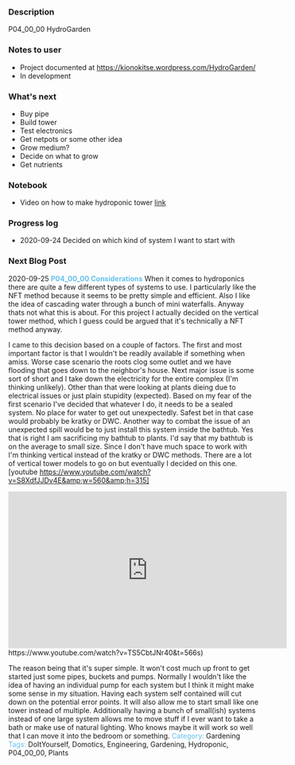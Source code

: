 ### Description  
P04_00_00 HydroGarden

### Notes to user
 * Project documented at https://kionokitse.wordpress.com/HydroGarden/
 * In development

### What's next
 * Buy pipe 
 * Build tower
 * Test electronics
 * Get netpots or some other idea
 * Grow medium?
 * Decide on what to grow
 * Get nutrients
 

### Notebook
 * Video on how to make hydroponic tower [link](https://www.youtube.com/watch?v=TS5CbtJNr40&t=566s)

### Progress log 
 * 2020-09-24 Decided on which kind of system I want to start with

### Next Blog Post 
2020-09-25 <font color="63C0EC"><b>P04_00_00 Considerations</b></font>
When it comes to hydroponics there are quite a few different types of systems to use. I particularly like the NFT method because it seems to be pretty simple and efficient. Also I like the idea of cascading water through a bunch of mini waterfalls. Anyway thats not what this is about. For this project I actually decided on the vertical tower method, which I guess could be argued that it's technically a NFT method anyway.

I came to this decision based on a couple of factors. The first and most important factor is that I wouldn't be readily available if something when amiss. Worse case scenario the roots clog some outlet and we have flooding that goes down to the neighbor's house. Next major issue is some sort of short and I take down the electricity for the entire complex (I'm thinking unlikely). Other than that were looking at plants dieing due to electrical issues or just plain stupidity (expected). Based on my fear of the first scenario I've decided that whatever I do, it needs to be a sealed system. No place for water to get out unexpectedly. Safest bet in that case would probably be kratky or DWC. Another way to combat the issue of an unexpected spill would be to just install this system inside the bathtub. Yes that is right I am sacrificing my bathtub to plants. I'd say that my bathtub is on the average to small size. Since I don't have much space to work with I'm thinking vertical instead of the kratky or DWC methods. There are a lot of vertical tower models to go on but eventually I decided on this one.
[youtube https://www.youtube.com/watch?v=S8XdfJJDv4E&amp;w=560&amp;h=315]

<iframe width="560" height="315" src="https://www.youtube.com/embed/TS5CbtJNr40" frameborder="0" allow="accelerometer; autoplay; clipboard-write; encrypted-media; gyroscope; picture-in-picture" allowfullscreen></iframe>
https://www.youtube.com/watch?v=TS5CbtJNr40&t=566s)

The reason being that it's super simple. It won't cost much up front to get started just some pipes, buckets and pumps. Normally I wouldn't like the idea of having an individual pump for each system but I think it might make some sense in my situation. Having each system self contained will cut down on the potential error points. It will also allow me to start small like one tower instead of multiple. Additionally having a bunch of small(ish) systems instead of one large system allows me to move stuff if I ever want to take a bath or make use of natural lighting. Who knows maybe it will work so well that I can move it into the bedroom or something.
<font color="63C0EC">Category:</font> Gardening
<font color="63C0EC">Tags:</font> DoItYourself, Domotics, Engineering, Gardening, Hydroponic, P04_00_00, Plants
